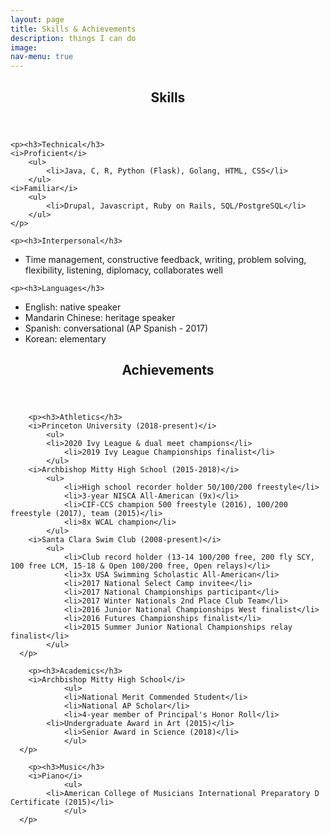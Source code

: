 ```yaml
---
layout: page
title: Skills & Achievements
description: things I can do
image:
nav-menu: true
---
```


<!-- Main -->
<div id="main">

<!-- One -->
<section id="one">
	<div class="inner">
		<header class="major">
			<h1>Skills</h1>
		</header>

	<p><h3>Technical</h3>
	<i>Proficient</i>
		<ul>
			<li>Java, C, R, Python (Flask), Golang, HTML, CSS</li>
		</ul>
	<i>Familiar</i>
		<ul>
			<li>Drupal, Javascript, Ruby on Rails, SQL/PostgreSQL</li>
		</ul>
	</p>

	<p><h3>Interpersonal</h3>
  <ul>
		<li>Time management, constructive feedback, writing, problem solving, flexibility, listening, diplomacy, collaborates well</li>
  </ul>
  </p>

	<p><h3>Languages</h3>
  <ul>
		<li>English: native speaker</li>
		<li>Mandarin Chinese: heritage speaker</li>
		<li>Spanish: conversational (AP Spanish - 2017)</li>
		<li>Korean: elementary</li>
  </ul>
  </p>

</div>
</section>

<section id="two">
	<div class="inner">
    <header class="major">
      <h1>Achievements</h1>
    </header>

		<p><h3>Athletics</h3>
		<i>Princeton University (2018-present)</i>
			<ul>
		    <li>2020 Ivy League & dual meet champions</li>
				<li>2019 Ivy League Championships finalist</li>
			</ul>
		<i>Archbishop Mitty High School (2015-2018)</i>
			<ul>
				<li>High school recorder holder 50/100/200 freestyle</li>
				<li>3-year NISCA All-American (9x)</li>
				<li>CIF-CCS champion 500 freestyle (2016), 100/200 freestyle (2017), team (2015)</li>
				<li>8x WCAL champion</li>
			</ul>
		<i>Santa Clara Swim Club (2008-present)</i>
			<ul>
				<li>Club record holder (13-14 100/200 free, 200 fly SCY, 100 free LCM, 15-18 & Open 100/200 free, Open relays)</li>
				<li>3x USA Swimming Scholastic All-American</li>
				<li>2017 National Select Camp invitee</li>
				<li>2017 National Championships participant</li>
				<li>2017 Winter Nationals 2nd Place Club Team</li>
				<li>2016 Junior National Championships West finalist</li>
				<li>2016 Futures Championships finalist</li>
				<li>2015 Summer Junior National Championships relay finalist</li>
			</ul>
	  </p>

		<p><h3>Academics</h3>
		<i>Archbishop Mitty High School</i>
				<ul>
				<li>National Merit Commended Student</li>
				<li>National AP Scholar</li>
				<li>4-year member of Principal's Honor Roll</li>
		    <li>Undergraduate Award in Art (2015)</li>
				<li>Senior Award in Science (2018)</li>
				</ul>
	  </p>

		<p><h3>Music</h3>
		<i>Piano</i>
				<ul>
		    <li>American College of Musicians International Preparatory D Certificate (2015)</li>
				</ul>
	  </p>

</div>
</section>
</div>

